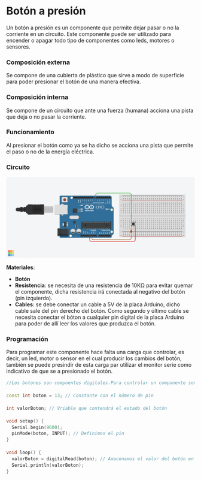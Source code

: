 # Botón a presión

Un botón a presión es un componente que permite dejar pasar o no la corriente en un circuito. Este componente puede ser utilizado para encender o apagar todo tipo de componentes como leds, motores o sensores.

### Composición externa

Se compone de una cubierta de plástico que sirve a modo de superficie para poder presionar el botón de una manera efectiva.

### Composición interna

Se compone de un circuito que ante una fuerza (humana) acciona una pista que deja o no pasar la corriente.

### Funcionamiento

Al presionar el botón como ya se ha dicho se acciona una pista que permite el paso o no de la energía eléctrica.

### Circuito

![](Circuito%20Boton.png)

**Materiales**:
* **Botón**
* **Resistencia**: se necesita de una resistencia de 10KΩ para evitar quemar el componente, dicha resistencia irá conectada al negativo del botón (pin izquierdo).
* **Cables**: se debe conectar un cable a 5V de la placa Arduino, dicho cable sale del pin derecho del botón. Como segundo y último cable se necesita conectar el bóton a cualquier pin digital de la placa Arduino para poder de allí leer los valores que produzca el botón.

### Programación

Para programar este componente hace falta una carga que controlar, es decir, un led, motor o sensor en el cual producir los cambios del botón, también se puede presindir de esta carga par utilizar el monitor serie como indicativo de que se a presionado el botón.


```cpp
//Los botones son compoentes digitales.Para controlar un componente son un botón es necesario crear una constante para almacenar el pin al cual se encuentra conectado el componente y otra que contendrá estado en el cuál se encuentra el mismo al ser presionado o no.

const int boton = 13; // Constante con el número de pin

int valorBoton; // Vriable que contendrá el estado del botón

void setup() {
  Serial.begin(9600);
  pinMode(boton, INPUT); // Definimos el pin
}

void loop() {
  valorBoton = digitalRead(boton); // Amacenamos el valor del botón en una variable
  Serial.println(valorBoton);
}
```
